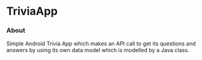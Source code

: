 # TriviaApp

### About
Simple Android Trivia App which makes an API call to get its questions and answers by using its own data model which is modelled by a Java class.
